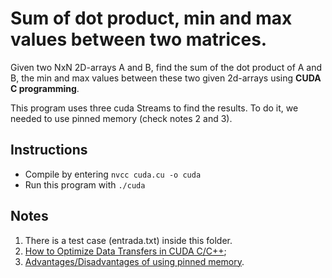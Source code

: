 # Sum of dot product, min and max values between two matrices.
Given two NxN 2D-arrays A and B, find the sum of the dot product of A and B, the min and max values between these two given 2d-arrays using **CUDA C programming**. 

This program uses three cuda Streams to find the results. To do it, we needed to use pinned memory (check notes 2 and 3).

## Instructions
- Compile by entering `nvcc cuda.cu -o cuda`
- Run this program with `./cuda`

## Notes
1. There is a test case (entrada.txt) inside this folder.
2. [How to Optimize Data Transfers in CUDA C/C++](https://developer.nvidia.com/blog/how-optimize-data-transfers-cuda-cc/);
3. [Advantages/Disadvantages of using pinned memory](https://forums.developer.nvidia.com/t/advantages-disadvantages-of-using-pinned-memory/34422).